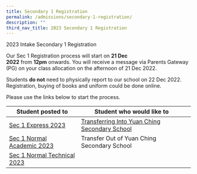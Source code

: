 ```yaml
---
title: Secondary 1 Registration
permalink: /admissions/secondary-1-registration/
description: ""
third_nav_title: 2023 Secondary 1 Registration
---
```

2023 Intake Secondary 1 Registration

Our Sec 1 Registration process will start on **21 Dec 2022** from **12pm** onwards. You will receive a message via Parents Gateway (PG) on your class allocation on the afternoon of 21 Dec 2022.  

  

Students **do not** need to physically report to our school on 22 Dec 2022. Registration, buying of books and uniform could be done online. 

  

Please use the links below to start the process.





| Student posted to  | Student who would like to ||
| -------- | -------- | -------- |
| [Sec 1 Express 2023](https://ycssopenhouse.wixsite.com/ycsssec1exp2023)         | [Transferring Into Yuan Ching Secondary School](/admissions/transfer-in/) |
| [Sec 1 Normal Academic 2023](https://ycssopenhouse.wixsite.com/ycsssec1na2023)          | Transfer Out of Yuan Ching Secondary School |
| [Sec 1 Normal Technical 2023](https://ycssopenhouse.wixsite.com/ycsssec1nt2023)            |